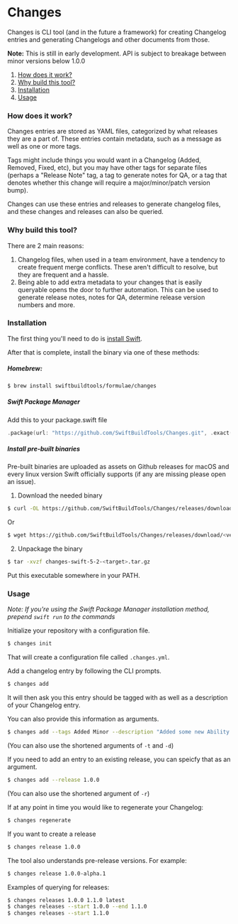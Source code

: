 # Changes

Changes is CLI tool (and in the future a framework) for creating Changelog entries and generating Changelogs and other documents from those.  

**Note:** This is still in early development. API is subject to breakage between minor versions below 1.0.0

1. [How does it work?](#how-does-it-work)
2. [Why build this tool?](#why-build-this-tool)
3. [Installation](#installation)
4. [Usage](#usage)

### How does it work? 

Changes entries are stored as YAML files, categorized by what releases they are a part of. These entries contain metadata, such as a message as well as one or more tags. 

Tags might include things you would want in a Changelog (Added, Removed, Fixed, etc), but you may have 
other tags for separate files (perhaps a "Release Note" tag, a tag to generate notes for QA, or a tag that denotes 
whether this change will require a major/minor/patch version bump). 

Changes can use these entries and releases to generate changelog files, and these changes and releases can also be queried.

### Why build this tool?

There are 2 main reasons:
1. Changelog files, when used in a team environment, have a tendency to create frequent merge conflicts. These aren't difficult to resolve, but they are frequent and a hassle. 
2. Being able to add extra metadata to your changes that is easily queryable opens the door to further automation. This can be used to generate release notes, notes for QA, determine release version numbers and more. 

### Installation

The first thing you'll need to do is [install Swift](https://swift.org/download/#using-downloads).

After that is complete, install the binary via one of these methods:

##### Homebrew: 

```bash
$ brew install swiftbuildtools/formulae/changes
```

##### Swift Package Manager

Add this to your package.swift file
```swift
.package(url: "https://github.com/SwiftBuildTools/Changes.git", .exact("0.1.0"))
```

##### Install pre-built binaries

Pre-built binaries are uploaded as assets on Github releases for macOS and every linux version Swift officially 
supports (if any are missing please open an issue).

1. Download the needed binary

```bash
$ curl -OL https://github.com/SwiftBuildTools/Changes/releases/download/<version>/changes-swift-5-2-<target>.tar.gz
```

Or

```bash
$ wget https://github.com/SwiftBuildTools/Changes/releases/download/<version>/changes-swift-5-2-<target>.tar.gz
```

2. Unpackage the binary

```bash
$ tar -xvzf changes-swift-5-2-<target>.tar.gz 
```

Put this executable somewhere in your PATH.

### Usage

_Note: If you're using the Swift Package Manager installation method, prepend `swift run` to the commands_

Initialize your repository with a configuration file.
```bash
$ changes init
```

That will create a configuration file called `.changes.yml`. 

Add a changelog entry by following the CLI prompts.
```bash
$ changes add
```

It will then ask you this entry should be tagged with as well as a description of your Changelog entry.

You can also provide this information as arguments.
```bash
$ changes add --tags Added Minor --description "Added some new Ability!"
```
(You can also use the shortened arguments of `-t` and `-d`)

If you need to add an entry to an existing release, you can speicfy that as an argument.
```bash
$ changes add --release 1.0.0
```
(You can also use the shortened argument of `-r`)

If at any point in time you would like to regenerate your Changelog:
```bash
$ changes regenerate
```

If you want to create a release

```bash
$ changes release 1.0.0
```

The tool also understands pre-release versions. For example: 
```bash
$ changes release 1.0.0-alpha.1
```

Examples of querying for releases:

```bash
$ changes releases 1.0.0 1.1.0 latest
$ changes releases --start 1.0.0 --end 1.1.0
$ changes releases --start 1.1.0
```
